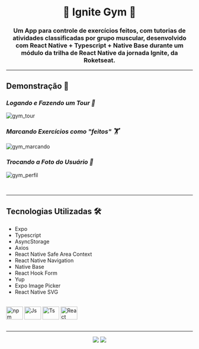 <h1 align="center">🦵 Ignite Gym 💪</h1>

<div align="center">

</div>

<h3 align="center">Um App para controle de exercícios feitos, com tutorias de atividades classificadas por grupo muscular, desenvolvido com React Native + Typescript + Native Base durante um módulo da trilha de React Native da jornada Ignite, da Roketseat.</h3>

---

<h2>Demonstração 🎥</h2>

_<h3>Logando e Fazendo um Tour 📱</h3>_

![gym_tour](https://user-images.githubusercontent.com/84635540/214125973-50b8e66b-6d94-4b6c-8e61-a62e0b944f4d.gif)

_<h3>Marcando Exercícios como "feitos" 🏋️</h3>_

![gym_marcando](https://user-images.githubusercontent.com/84635540/214126245-bc81db85-1d50-415c-9273-bfc01c9b62ce.gif)

_<h3>Trocando a Foto do Usuário 👤</h3>_

![gym_perfil](https://user-images.githubusercontent.com/84635540/214127003-79f8a495-5a67-4f7e-bb5f-ae988b9c06a5.gif)

<br>

---

<h2>Tecnologias Utilizadas 🛠</h2>

- Expo
- Typescript
- AsyncStorage
- Axios
- React Native Safe Area Context
- React Native Navigation
- Native Base
- React Hook Form
- Yup
- Expo Image Picker
- React Native SVG

<div style="display: inline_block"><br>
  <img align="center" alt="npm" height="35" width="45" src="https://cdn.jsdelivr.net/gh/devicons/devicon/icons/npm/npm-original-wordmark.svg" />
  <img align="center" alt="Js" height="35" width="45"  src="https://cdn.jsdelivr.net/gh/devicons/devicon/icons/javascript/javascript-plain.svg">
  <img align="center" alt="Ts" height="35" width="45" src="https://cdn.jsdelivr.net/gh/devicons/devicon/icons/typescript/typescript-plain.svg">
  <img align="center" alt="React" height="35" width="45" src="https://cdn.jsdelivr.net/gh/devicons/devicon/icons/react/react-original.svg">
 </div>

<br>

---

<div id="footer" align="center"><a href="https://www.linkedin.com/in/matheus-andrade23/" target="_blank"><img src="https://img.shields.io/badge/-LinkedIn-%230077B5?style=for-the-badge&logo=linkedin&logoColor=white" target="_blank"></a>
<a href = "mailto:matheusandrade.ma2003@gmail.com"><img src="https://img.shields.io/badge/-Gmail-%23333?style=for-the-badge&logo=gmail&logoColor=white" target="_blank"></a></div>
